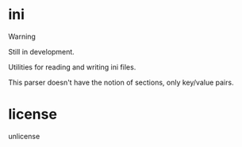 # ini

> [!WARNING]
> Still in development.

Utilities for reading and writing ini files.

This parser doesn't have the notion of sections, only key/value pairs.

# license

unlicense
